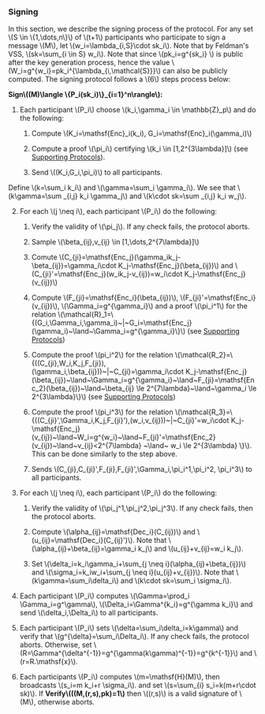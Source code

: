### Signing

In this section, we describe the signing process of the protocol. For any set \\(S \in \\{1,\dots,n\\}\\) of \\(t+1\\) participants who participate to sign a message \\(M\\), let \\(w_i=\lambda_{i,S}\cdot sk_i\\). Note that by Feldman's VSS, \\(sk=\sum_{i \in S} w_i\\). Note that since \\(pk_i=g^{sk_i} \\) is public after the key generation process, hence the value \\(W_i=g^{w_i}=pk_i^{\lambda_{i,\mathcal{S}}}\\) can also be publicly computed. The signing protocol follows a  \\(6\\) steps process below:

**Sign\\((M)\langle \\{P_i(sk_i)\\}_{i=1}^n\rangle\\):** 

1. Each participant \\(P_i\\) choose \\(k_i,\gamma_i \in \mathbb{Z}_p\\) and do the following:

    1. Compute \\(K_i=\mathsf{Enc}_i(k_i), G_i=\mathsf{Enc}_i(\gamma_i)\\) 

    2. Compute a proof \\(\pi_i\\) certifying \\(k_i \in [1,2^{3\lambda}]\\) (see [Supporting Protocols](./supporting-algorithms.md)).

    3. Send \\((K_i,G_i,\pi_i)\\) to all participants. 
 
 Define \\(k=\sum_i k_i\\) and \\(\gamma=\sum_i \gamma_i\\). We see that 
\\(k\gamma=\sum _{i,j} k_i \gamma_j\\) and \\(k\cdot sk=\sum _{i,j} k_i w_j\\).

2. For each \\(j \neq i\\), each participant \\(P_i\\) do the following:

    1. Verify the validity of \\(\pi_j\\). If any check fails, the protocol aborts.

    2. Sample \\(\beta_{ij},v_{ij} \in [1,\dots,2^{7\lambda}]\\)

    3. Comute \\(C_{ji}=\mathsf{Enc_j}(\gamma_ik_j-\beta_{ij})=\gamma_i\cdot K_j-\mathsf{Enc_j}(\beta_{ij})\\) and \\(C_{ji}'=\mathsf{Enc_j}(w_ik_j-v_{ij})=w_i\cdot K_j-\mathsf{Enc_j}(v_{ij})\\)

    4. Compute \\(F_{ji}=\mathsf{Enc_i}(\beta_{ij})\\), \\(F_{ji}'=\mathsf{Enc_i}(v_{ij})\\), \\(\Gamma_i=g^{\gamma_i}\\) and a proof \\(\pi_i^1\\) for the relation \\(\mathcal{R}_1=\\{(G_i,\Gamma_i,\gamma_i)~|~G_i=\mathsf{Enc_j}(\gamma_i)~\land~\Gamma_i=g^{\gamma_i}\\}\\) (see [Supporting Protocols](./supporting-algorithms.md))

    5. Compute the proof \\(pi_i^2\\) for the relation \\(\mathcal{R_2}=\\{((C_{ji},W_i,K_j,F_{ji}),(\gamma_i,\beta_{ij}))~|~C_{ji}=\gamma_i\cdot K_j-\mathsf{Enc_j}(\beta_{ij})~\land~\Gamma_i=g^{\gamma_i}~\land~F_{ji}=\mathsf{Enc_2}(\beta_{ij})~\land~\beta_{ij} \le 2^{7\lambda}~\land~\gamma_i \le 2^{3\lambda}\\}\\) (see [Supporting Protocols](./supporting-algorithms.md))
     

    6. Compute the proof \\(pi_i^3\\) for the relation \\(\mathcal{R_3}=\\{((C_{ji}',\Gamma_i,K_j,F_{ji}'),(w_i,v_{ij}))~|~C_{ji}'=w_i\cdot K_j-\mathsf{Enc_j}(v_{ij})~\land~W_i=g^{w_i}~\land~F_{ji}'=\mathsf{Enc_2}(v_{ij})~\land~v_{ij}<2^{7\lambda} ~\land~ w_i \le 2^{3\lambda} \\}\\). This can be done similarly to the step above.

    7. Sends \\(C_{ji},C_{ji}',F_{ji},F_{ji}',\Gamma_i,\pi_i^1,\pi_i^2, \pi_i^3\\) to all participants.

3. For each \\(j \neq i\\), each participant \\(P_i\\) do the following:

    1. Verify the validity of \\(\pi_j^1,\pi_j^2,\pi_j^3\\). If any check fails, then the protocol aborts.

    2. Compute \\(\alpha_{ij}=\mathsf{Dec_i}(C_{ij})\\) and \\(u_{ij}=\mathsf{Dec_i}(C_{ij}')\\). Note that \\(\alpha_{ij}+\beta_{ij}=\gamma_i k_j\\) and \\(u_{ij}+v_{ij}=w_i k_j\\).
  
    3. Set \\(\delta_i=k_i\gamma_i+\sum_{j \neq i}(\alpha_{ij}+\beta_{ij})\\) and \\(\sigma_i=k_iw_i+\sum_{j \neq i}(u_{ij}+v_{ij})\\). Note that \\(k\gamma=\sum_i\delta_i\\) and \\(k\cdot sk=\sum_i \sigma_i\\).


4. Each participant \\(P_i\\) computes \\(\Gamma=\prod_i \Gamma_i=g^\gamma\\), \\(\Delta_i=\Gamma^{k_i}=g^{\gamma k_i}\\) and send \\(\delta_i,\Delta_i\\) to all participants.

5. Each participant \\(P_i\\) sets \\(\delta=\sum_i\delta_i=k\gamma\\) and verify that \\(g^{\delta}=\sum_i\Delta_i\\). If any check fails, the protocol aborts. Otherwise, set \\(R=\Gamma^{\delta^{-1}}=g^{\gamma(k\gamma)^{-1}}=g^{k^{-1}}\\) and \\(r=R.\mathsf{x}\\).


6. Each participants \\(P_i\\) computes \\(m=\mathsf{H}(M)\\), then broadcasts \\(s_i=m k_i+r \sigma_i\\). and set \\(s=\sum_{i} s_i=k(m+r\cdot sk)\\). If **Verify\\(((M,(r,s),pk)=1\\)** then \\((r,s)\\) is a valid signature of \\(M\\), otherwise aborts.

